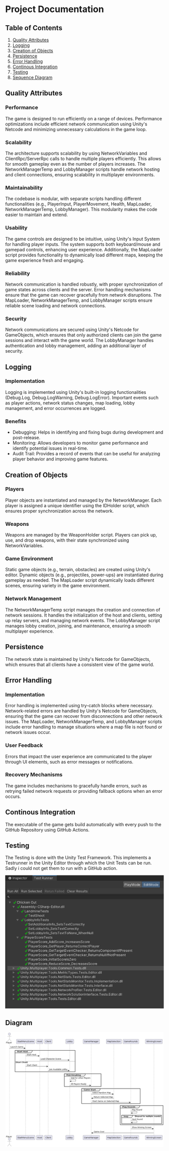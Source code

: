 # Project Documentation
## Table of Contents
1. [Quality Attributes](#quality-attributes)
2. [Logging](#logging)
3. [Creation of Objects](#creation-of-objects)
4. [Persistence](#persistence)
5. [Error Handling](#error-handling)
6. [Continous Integration](#continous-integration)
7. [Testing](#testing)
8. [Sequence Diagram](#diagram)


## Quality Attributes
### Performance
The game is designed to run efficiently on a range of devices. Performance optimizations include efficient network communication using Unity's Netcode and minimizing unnecessary calculations in the game loop.

### Scalability
The architecture supports scalability by using NetworkVariables and ClientRpc/ServerRpc calls to handle multiple players efficiently. This allows for smooth gameplay even as the number of players increases. The NetworkManagerTemp and LobbyManager scripts handle network hosting and client connections, ensuring scalability in multiplayer environments.

### Maintainability
The codebase is modular, with separate scripts handling different functionalities (e.g., PlayerInput, PlayerMovement, Health, MapLoader, NetworkManagerTemp, LobbyManager). This modularity makes the code easier to maintain and extend.

### Usability
The game controls are designed to be intuitive, using Unity's Input System for handling player inputs. The system supports both keyboard/mouse and gamepad controls, enhancing user experience. Additionally, the MapLoader script provides functionality to dynamically load different maps, keeping the game experience fresh and engaging.

### Reliability
Network communication is handled robustly, with proper synchronization of game states across clients and the server. Error handling mechanisms ensure that the game can recover gracefully from network disruptions. The MapLoader, NetworkManagerTemp, and LobbyManager scripts ensure reliable scene loading and network connections.

### Security
Network communications are secured using Unity's Netcode for GameObjects, which ensures that only authorized clients can join the game sessions and interact with the game world. The LobbyManager handles authentication and lobby management, adding an additional layer of security.

## Logging
### Implementation
Logging is implemented using Unity's built-in logging functionalities (Debug.Log, Debug.LogWarning, Debug.LogError). Important events such as player actions, network status changes, map loading, lobby management, and error occurrences are logged.

### Benefits
- Debugging: Helps in identifying and fixing bugs during development and post-release.
- Monitoring: Allows developers to monitor game performance and identify potential issues in real-time.
- Audit Trail: Provides a record of events that can be useful for analyzing player behavior and improving game features.


## Creation of Objects
### Players
Player objects are instantiated and managed by the NetworkManager. Each player is assigned a unique identifier using the IDHolder script, which ensures proper synchronization across the network.

### Weapons
Weapons are managed by the WeaponHolder script. Players can pick up, use, and drop weapons, with their state synchronized using NetworkVariables.

### Game Environment
Static game objects (e.g., terrain, obstacles) are created using Unity's editor. Dynamic objects (e.g., projectiles, power-ups) are instantiated during gameplay as needed. The MapLoader script dynamically loads different scenes, ensuring variety in the game environment.

### Network Management
The NetworkManagerTemp script manages the creation and connection of network sessions. It handles the initialization of the host and clients, setting up relay servers, and managing network events. The LobbyManager script manages lobby creation, joining, and maintenance, ensuring a smooth multiplayer experience.

## Persistence

The network state is maintained by Unity's Netcode for GameObjects, which ensures that all clients have a consistent view of the game world.


## Error Handling
### Implementation
Error handling is implemented using try-catch blocks where necessary. Network-related errors are handled by Unity's Netcode for GameObjects, ensuring that the game can recover from disconnections and other network issues. The MapLoader, NetworkManagerTemp, and LobbyManager scripts include error handling to manage situations where a map file is not found or network issues occur.

### User Feedback
Errors that impact the user experience are communicated to the player through UI elements, such as error messages or notifications.

### Recovery Mechanisms
The game includes mechanisms to gracefully handle errors, such as retrying failed network requests or providing fallback options when an error occurs.

## Continous Integration

The executable of the game gets build automatically with every push to the GitHub Repository using GitHub Actions.

## Testing

The Testing is done with the Unity Test Framework. This implements a Testrunner in the Unity Editor through which the Unit Tests can be run. Sadly i could not get them to run with a GitHub action.

![Test Runner Screenshot](testrunner.png)

## Diagram
![Test Runner Screenshot](diagram.png)